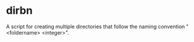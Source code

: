 # dirbn
A script for creating multiple directories that follow the naming convention "&lt;foldername> &lt;integer>".
